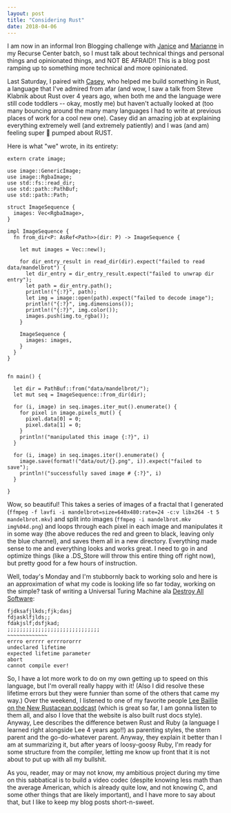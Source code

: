 ```yaml
---
layout: post
title: "Considering Rust"
date: 2018-04-06
---
```


I am now in an informal Iron Blogging challenge with [Janice](https://contrepoint.github.io/recurse-center-starts-to-feel-like-home) and [Marianne](http://mkcor.github.io/2018/04/09/week-2-day-1-at-rc.html) in my Recurse Center batch, so I must talk about technical things and personal things and opinionated things, and NOT BE AFRAID!! This is a blog post ramping up to something more technical and more opinionated.

Last Saturday, I paired with [Casey](https://github.com/casey), who helped me build something in Rust, a language that I've admired from afar (and wow, I saw a talk from Steve Klabnik about Rust over 4 years ago, when both me and the language were still code toddlers -- okay, mostly me) but haven't actually looked at (too many bouncing around the many many languages I had to write at previous places of work for a cool new one). Casey did an amazing job at explaining everything extremely well (and extremely patiently) and I was (and am) feeling super 💪 pumped about RUST. 

Here is what "we" wrote, in its entirety:

```
extern crate image;

use image::GenericImage;
use image::RgbaImage;
use std::fs::read_dir;
use std::path::PathBuf;
use std::path::Path;

struct ImageSequence {
  images: Vec<RgbaImage>,
}

impl ImageSequence {
  fn from_dir<P: AsRef<Path>>(dir: P) -> ImageSequence {

    let mut images = Vec::new();

    for dir_entry_result in read_dir(dir).expect("failed to read data/mandelbrot") {
      let dir_entry = dir_entry_result.expect("failed to unwrap dir entry");
      let path = dir_entry.path();
      println!("{:?}", path);
      let img = image::open(path).expect("failed to decode image");
      println!("{:?}", img.dimensions());
      println!("{:?}", img.color());
      images.push(img.to_rgba());
    }

    ImageSequence {
      images: images,
    }
  }
}


fn main() {

  let dir = PathBuf::from("data/mandelbrot/");
  let mut seq = ImageSequence::from_dir(dir);

  for (i, image) in seq.images.iter_mut().enumerate() {
    for pixel in image.pixels_mut() {
      pixel.data[0] = 0;
      pixel.data[1] = 0;
    }
    println!("manipulated this image {:?}", i)
  }

  for (i, image) in seq.images.iter().enumerate() {
    image.save(format!("data/out/{}.png", i)).expect("failed to save");
    println!("successfully saved image # {:?}", i)
  }

}
```

Wow, so beautiful! This takes a series of images of a fractal that I generated (`ffmpeg -f lavfi -i mandelbrot=size=640x480:rate=24 -c:v libx264 -t 5 mandelbrot.mkv`) and split into images (`ffmpeg -i mandelbrot.mkv img%04d.png`) and loops through each pixel in each image and manipulates it in some way (the above reduces the red and green to black, leaving only the blue channel), and saves them all in a new directory. Everything made sense to me and everything looks and works great. I need to go in and optimize things (like a .DS_Store will throw this entire thing off right now), but pretty good for a few hours of instruction.

Well, today's Monday and I'm stubbornly back to working solo and here is an approximation of what my code is looking life so far today, working on the simple? task of writing a Universal Turing Machine ala [Destroy All Software](https://www.destroyallsoftware.com/screencasts/catalog/computing-by-changing):

```
fjdksafjlkds;fjk;dasj 
fdjasklfjlds;;
fdakjslf;dsfjkad;
;;;;;;;;;;;;;;;;;;;;;;;;;;;;;;
~~~~~~~~~~~~~
errro errrrr errrrororrr
undeclared lifetime
expected lifetime parameter
abort
cannot compile ever!
``` 

So, I have a lot more work to do on my own getting up to speed on this language, but I'm overall really happy with it! (Also I did resolve these lifetime errors but they were funnier than some of the others that came my way.) Over the weekend, I listened to one of my favorite people [Lee Baillie on the New Rustacean podcast](https://newrustacean.com/show_notes/interview/irr_2017/lee_baillie/index.html) (which is great so far, I am gonna listen to them all, and also I love that the website is also built rust docs style). Anyway, Lee describes the difference betwen Rust and Ruby (a language I learned right alongside Lee 4 years ago!!) as parenting styles, the stern parent and the go-do-whatever parent. Anyway, they explain it better than I am at summarizing it, but after years of loosy-goosy Ruby, I'm ready for some structure from the compiler, letting me know up front that it is not about to put up with all my bullshit.

As you, reader, may or may not know, my ambitious project during my time on this sabbatical is to build a video codec (despite knowing less math than the average American, which is already quite low, and not knowing C, and some other things that are likely important), and I have more to say about that, but I like to keep my blog posts short-n-sweet.

